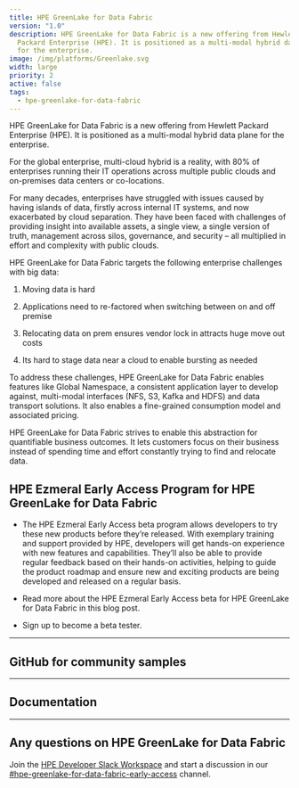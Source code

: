```yaml
---
title: HPE GreenLake for Data Fabric
version: "1.0"
description: HPE GreenLake for Data Fabric is a new offering from Hewlett
  Packard Enterprise (HPE). It is positioned as a multi-modal hybrid data plane
  for the enterprise.
image: /img/platforms/Greenlake.svg
width: large
priority: 2
active: false
tags:
  - hpe-greenlake-for-data-fabric
---
```

HPE GreenLake for Data Fabric is a new offering from Hewlett Packard Enterprise (HPE). It is positioned as a multi-modal hybrid data plane for the enterprise.

For the global enterprise, multi-cloud hybrid is a reality, with 80% of enterprises running their IT operations across multiple public clouds and on-premises data centers or co-locations. 

For many decades, enterprises have struggled with issues caused by having islands of data, firstly across internal IT systems, and now exacerbated by cloud separation. They have been faced with challenges of providing insight into available assets, a single view, a single version of truth, management across silos, governance, and security – all multiplied in effort and complexity with public clouds. 

HPE GreenLake for Data Fabric targets the following enterprise challenges with big data:

1. Moving data is hard    

2. Applications need to re-factored when switching between on and off premise   

3. Relocating data on prem ensures vendor lock in attracts huge move out costs   

4. Its hard to stage data near a cloud to enable bursting as needed   


To address these challenges, HPE GreenLake for Data Fabric enables features like Global Namespace, a consistent application layer to develop against, multi-modal interfaces (NFS, S3, Kafka and HDFS) and data transport solutions. It also enables a fine-grained consumption model and associated pricing.

HPE GreenLake for Data Fabric strives to enable this abstraction for quantifiable business outcomes. It lets customers focus on their business instead of spending time and effort constantly trying to find and relocate data.

## HPE Ezmeral Early Access Program for HPE GreenLake for Data Fabric   


* The HPE Ezmeral Early Access beta program allows developers to try these new products before they’re released. With exemplary training and support provided by HPE, developers will get hands-on experience with new features and capabilities. They’ll also be able to provide regular feedback based on their hands-on activities, helping to guide the product roadmap and ensure new and exciting products are being developed and released on a regular basis.    

   
* Read more about the HPE Ezmeral Early Access beta for HPE GreenLake for Data Fabric in this blog post.    


* Sign up to become a beta tester.    

- - -

## GitHub for community samples

- - -

## Documentation

- - -

## Any questions on HPE GreenLake for Data Fabric

Join the [HPE Developer Slack Workspace](https://slack.hpedev.io/) and start a discussion in our [\#hpe-greenlake-for-data-fabric-early-access](https://slack.hpedev.io/) channel.